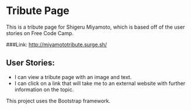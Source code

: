 # Tribute Page
This is a tribute page for Shigeru Miyamoto, which is based off of the user stories on Free Code Camp.

###Link:
http://miyamototribute.surge.sh/

## User Stories:
- I can view a tribute page with an image and text.
- I can click on a link that will take me to an external website with further information on the topic.

This project uses the Bootstrap framework.
